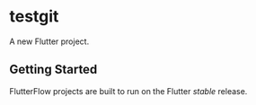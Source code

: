 # testgit

A new Flutter project.

## Getting Started

FlutterFlow projects are built to run on the Flutter _stable_ release.
